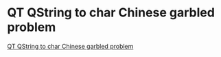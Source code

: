 # QT QString to char Chinese garbled problem
[QT QString to char Chinese garbled problem](https://aiwithcloud.com/2022/09/19/qt_qstring_to_char_chinese_garbled_problem/)
